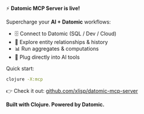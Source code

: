 ⚡ **Datomic MCP Server is live!**

Supercharge your **AI + Datomic** workflows:

* 🗄️ Connect to Datomic (SQL / Dev / Cloud)
* 📂 Explore entity relationships & history
* 📊 Run aggregates & computations
* 🤖 Plug directly into AI tools

Quick start:

```bash
clojure -X:mcp
```

👉 Check it out: [github.com/xlisp/datomic-mcp-server](https://github.com/xlisp/datomic-mcp-server)

**Built with Clojure. Powered by Datomic.**

